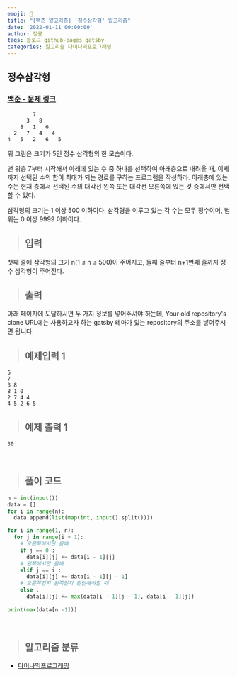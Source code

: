 ```yaml
---
emoji: 🔮
title: "[백준 알고리즘] '정수삼각형' 알고리즘"
date: '2022-01-11 00:00:00'
author: 정굥
tags: 블로그 github-pages gatsby
categories: 알고리즘 다이나믹프로그래밍
---
```


## 정수삼각형

### [백준 - 문제 링크](https://www.acmicpc.net/problem/1932)
            7
          3   8
        8   1   0
      2   7   4   4
    4   5   2   6   5

위 그림은 크기가 5인 정수 삼각형의 한 모습이다.

맨 위층 7부터 시작해서 아래에 있는 수 중 하나를 선택하여 아래층으로 내려올 때, 이제까지 선택된 수의 합이 최대가 되는 경로를 구하는 프로그램을 작성하라. 아래층에 있는 수는 현재 층에서 선택된 수의 대각선 왼쪽 또는 대각선 오른쪽에 있는 것 중에서만 선택할 수 있다.

삼각형의 크기는 1 이상 500 이하이다. 삼각형을 이루고 있는 각 수는 모두 정수이며, 범위는 0 이상 9999 이하이다.

> ## 입력 
첫째 줄에 삼각형의 크기 n(1 ≤ n ≤ 500)이 주어지고, 둘째 줄부터 n+1번째 줄까지 정수 삼각형이 주어진다.

> ## 출력 
아래 페이지에 도달하시면 두 가지 정보를 넣어주셔야 하는데, Your old repository's clone URL에는 사용하고자 하는 gatsby 테마가 있는 repository의 주소를 넣어주시면 됩니다.

> ## 예제입력 1
    5
    7
    3 8
    8 1 0
    2 7 4 4
    4 5 2 6 5
> ## 예제 출력 1
    30   

<br/>

> ## 풀이 코드 
```python
n = int(input())
data = []
for i in range(n):
  data.append(list(map(int, input().split())))

for i in range(1, n):
  for j in range(i + 1):
    # 오른쪽에서만 올때 
    if j == 0 :
      data[i][j] += data[i - 1][j]
    # 왼쪽에서만 올때
    elif j == i :
      data[i][j] += data[i - 1][j - 1]
    # 오른쪽인지 왼쪽인지 판단해야할 때
    else :
      data[i][j] += max(data[i - 1][j - 1], data[i - 1][j])
        
print(max(data[n -1]))
```

<br/>

> ## 알고리즘 분류
- [다이나믹프로그래밍](/posts/다이나믹프로그래밍)
  


